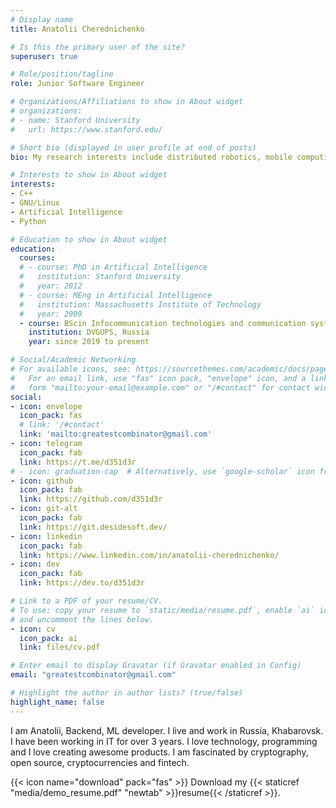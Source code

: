 ```yaml
---
# Display name
title: Anatolii Cherednichenko

# Is this the primary user of the site?
superuser: true

# Role/position/tagline
role: Junior Software Engineer

# Organizations/Affiliations to show in About widget
# organizations:
# - name: Stanford University
#   url: https://www.stanford.edu/

# Short bio (displayed in user profile at end of posts)
bio: My research interests include distributed robotics, mobile computing and programmable matter.

# Interests to show in About widget
interests:
- C++
- GNU/Linux
- Artificial Intelligence
- Python

# Education to show in About widget
education:
  courses:
  # - course: PhD in Artificial Intelligence
  #   institution: Stanford University
  #   year: 2012
  # - course: MEng in Artificial Intelligence
  #   institution: Massachusetts Institute of Technology
  #   year: 2009
  - course: BScin Infocommunication technologies and communication systems,
    institution: DVGUPS, Russia
    year: since 2019 to present

# Social/Academic Networking
# For available icons, see: https://sourcethemes.com/academic/docs/page-builder/#icons
#   For an email link, use "fas" icon pack, "envelope" icon, and a link in the
#   form "mailto:your-email@example.com" or "/#contact" for contact widget.
social:
- icon: envelope
  icon_pack: fas
  # link: '/#contact'
  link: 'mailto:greatestcombinator@gmail.com'
- icon: telegram
  icon_pack: fab
  link: https://t.me/d351d3r
# - icon: graduation-cap  # Alternatively, use `google-scholar` icon from `ai` icon pack
- icon: github
  icon_pack: fab
  link: https://github.com/d351d3r
- icon: git-alt
  icon_pack: fab
  link: https://git.desidesoft.dev/
- icon: linkedin
  icon_pack: fab
  link: https://www.linkedin.com/in/anatolii-cherednichenko/
- icon: dev
  icon_pack: fab
  link: https://dev.to/d351d3r

# Link to a PDF of your resume/CV.
# To use: copy your resume to `static/media/resume.pdf`, enable `ai` icons in `params.toml`, 
# and uncomment the lines below.
- icon: cv
  icon_pack: ai
  link: files/cv.pdf

# Enter email to display Gravatar (if Gravatar enabled in Config)
email: "greatestcombinator@gmail.com"

# Highlight the author in author lists? (true/false)
highlight_name: false
---
```


I am Anatolii, Backend, ML developer. I live and work in Russia, Khabarovsk. I have been working in IT for over 3 years. I love technology, programming and I love creating awesome products. I am fascinated by cryptography, open source, cryptocurrencies and fintech.

{{< icon name="download" pack="fas" >}} Download my {{< staticref "media/demo_resume.pdf" "newtab" >}}resume{{< /staticref >}}.
